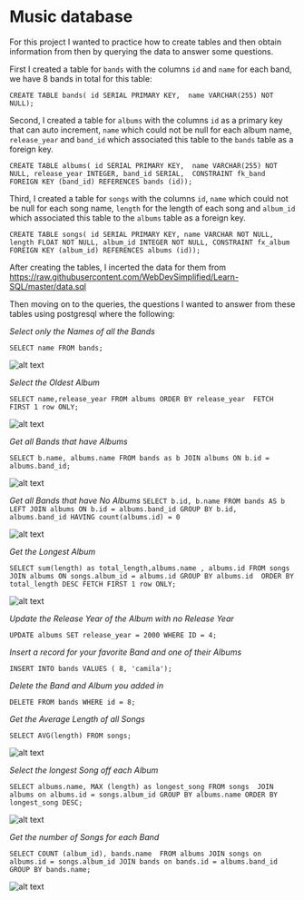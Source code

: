 # Music database 

For this project I wanted to practice how to create tables and then obtain information from then by querying the data to answer some questions. 

First I created a table for `bands` with the columns `id` and `name` for each band, we have 8 bands in total for this table:

`CREATE TABLE bands(
id SERIAL PRIMARY KEY, 
name VARCHAR(255) NOT NULL);`

Second, I created a table for `albums` with the columns `id` as a primary key that can auto increment, `name` which could not be null for each album name, `release_year` and `band_id` which associated this table to the `bands` table as a foreign key. 

`CREATE TABLE albums(
id SERIAL PRIMARY KEY, 
name VARCHAR(255) NOT NULL,
release_year INTEGER,
band_id SERIAL, 
CONSTRAINT fk_band
FOREIGN KEY (band_id) REFERENCES bands (id));`


Third, I created a table for `songs` with the columns `id`, `name` which could not be null for each song name, `length` for the length of each song and `album_id` which associated this table to the `albums` table as a foreign key. 

`CREATE TABLE songs(
id SERIAL PRIMARY KEY,
name VARCHAR NOT NULL, 
length FLOAT NOT NULL,
album_id INTEGER NOT NULL,
CONSTRAINT fx_album
FOREIGN KEY (album_id) REFERENCES albums (id));`

After creating the tables, I incerted the data for them from https://raw.githubusercontent.com/WebDevSimplified/Learn-SQL/master/data.sql

Then moving on to the queries, the questions I wanted to answer from these tables using postgresql where the following: 

*Select only the Names of all the Bands*

`SELECT name FROM bands;`

![alt text](https://github.com/mariapereyras/music-database/blob/main/screenshots/1.png "Hello")

*Select the Oldest Album*

`SELECT name,release_year FROM albums
ORDER BY release_year 
FETCH FIRST 1 row ONLY;`

![alt text](https://github.com/mariapereyras/music-database/blob/main/screenshots/2.png "Hello")


*Get all Bands that have Albums*

`SELECT b.name, albums.name FROM bands as b
JOIN albums ON b.id = albums.band_id;`

![alt text](https://github.com/mariapereyras/music-database/blob/main/screenshots/3.png "Hello")


*Get all Bands that have No Albums*
`SELECT b.id, b.name FROM bands AS b
LEFT JOIN albums ON b.id = albums.band_id
GROUP BY b.id, albums.band_id
HAVING count(albums.id) = 0`

![alt text](https://github.com/mariapereyras/music-database/blob/main/screenshots/4.png "Hello")

*Get the Longest Album*

`SELECT sum(length) as total_length,albums.name , albums.id FROM songs
JOIN albums ON songs.album_id = albums.id
GROUP BY albums.id 
ORDER BY total_length DESC
FETCH FIRST 1 row ONLY;`

![alt text](https://github.com/mariapereyras/music-database/blob/main/screenshots/5.png "Hello")

*Update the Release Year of the Album with no Release Year*

`UPDATE albums SET release_year = 2000 WHERE ID = 4;`

*Insert a record for your favorite Band and one of their Albums*

`INSERT INTO bands VALUES ( 8, 'camila');`

*Delete the Band and Album you added in*

`DELETE FROM bands WHERE id = 8;`

*Get the Average Length of all Songs*

`SELECT AVG(length) FROM songs;`

![alt text](https://github.com/mariapereyras/music-database/blob/main/screenshots/6.png "Hello")

*Select the longest Song off each Album*

`SELECT albums.name, MAX (length) as longest_song FROM songs 
JOIN albums on albums.id = songs.album_id
GROUP BY albums.name
ORDER BY longest_song DESC;`

![alt text](https://github.com/mariapereyras/music-database/blob/main/screenshots/7.png "Hello")

*Get the number of Songs for each Band*

`SELECT COUNT (album_id), bands.name  FROM albums
JOIN songs on albums.id = songs.album_id
JOIN bands on bands.id = albums.band_id
GROUP BY bands.name;`

![alt text](https://github.com/mariapereyras/music-database/blob/main/screenshots/8.png "Hello")
